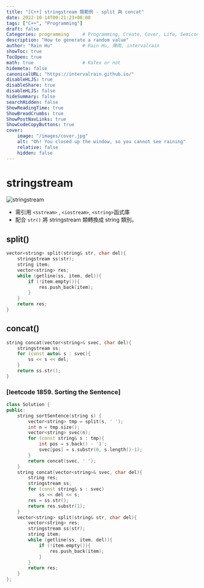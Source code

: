 ```yaml
---
title: "[C++] stringstream 類範例 - split 與 concat"
date: 2022-10-14T00:21:23+08:00
tags: ["C++", "Programming"]
draft: false
Categories: programming     # Programming, Create, Cover, Life, Semiconductor, Leetcode, Logic Design, Daily, OS, CS50, CA
description: "How to generate a random value"                     
author: "Rain Hu"           # Rain Hu, 陣雨, intervalrain
showToc: true
TocOpen: true
math: true                  # KaTex or not
hidemeta: false
canonicalURL: "https://intervalrain.github.io/"
disableHLJS: true
disableShare: true
disableHLJS: false
hideSummary: false
searchHidden: false
ShowReadingTime: true
ShowBreadCrumbs: true
ShowPostNavLinks: true
ShowCodeCopyButtons: true
cover:
    image: "/images/cover.jpg"
    alt: "Oh! You closed up the window, so you cannot see raining"
    relative: false
    hidden: false
---
```

# stringstream
![stringstream](http://www.pconline.com.cn/pcedu/empolder/gj/c/0504/pic/08cppios01.gif)
+ 需引用 `<sstream>` , `<iostream>`, `<string>`函式庫
+ 配合 `str()` 將 stringstream 類轉換成 string 類別。
## split()
```C++
vector<string> split(string& str, char del){
    stringstream ss(str);
    string item;
    vector<string> res;
    while (getline(ss, item, del)){
        if (!item.empty()){
            res.push_back(item);
        }
    }
    return res;
}
```

## concat()
```C++
string concat(vector<string>& svec, char del){
    stringstream ss;
    for (const auto& s : svec){
        ss << s << del;
    }
    return ss.str();
}
```

### [leetcode 1859. Sorting the Sentence]
```C++
class Solution {
public:
    string sortSentence(string s) {
        vector<string> tmp = split(s, ' ');
        int n = tmp.size();
        vector<string> svec(n);
        for (const string& s : tmp){
            int pos = s.back() - '1';
            svec[pos] = s.substr(0, s.length()-1);
        }
        return concat(svec, ' ');
    }
    string concat(vector<string>& svec, char del){
        string res;
        stringstream ss;
        for (const string& s : svec)
            ss << del << s;
        res = ss.str();
        return res.substr(1);
    }
    vector<string> split(string& str, char del){
        vector<string> res;
        stringstream ss(str);
        string item;
        while (getline(ss, item, del)){
            if (!item.empty()){
                res.push_back(item);
            }
        }
        return res;
    }
};
```